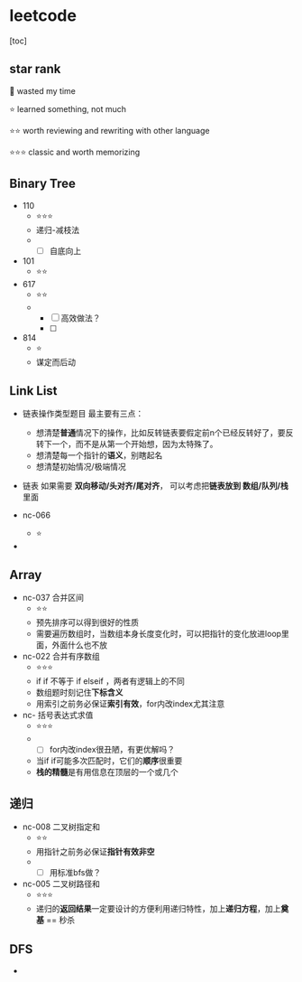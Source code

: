 

# leetcode

[toc]

## star rank

:new_moon_with_face: wasted my time

:star: learned something, not much

:star::star: worth reviewing and rewriting with other language

:star::star::star: ​classic and worth memorizing 



## Binary Tree

* 110
  * :star::star::star:
  * 递归-减枝法
  * - [ ] 自底向上
* 101
  * :star::star:
* 617
  * :star::star:
  * - [ ] 高效做法？
    - [ ] 

* 814
  * :star:
  * 谋定而后动

## Link List ##

* 链表操作类型题目 最主要有三点：
  * 想清楚**普通**情况下的操作，比如反转链表要假定前n个已经反转好了，要反转下一个，而不是从第一个开始想，因为太特殊了。
  * 想清楚每一个指针的**语义**，别瞎起名
  * 想清楚初始情况/极端情况



* 链表 如果需要 **双向移动/头对齐/尾对齐**， 可以考虑把**链表放到 数组/队列/栈** 里面



* nc-066
  * :star:
* 



## Array ##



* nc-037 合并区间
  * :star::star:
  * 预先排序可以得到很好的性质
  * 需要遍历数组时，当数组本身长度变化时，可以把指针的变化放进loop里面，外面什么也不放
* nc-022 合并有序数组
  * :star::star::star:
  * if if 不等于 if elseif  ，两者有逻辑上的不同
  * 数组题时刻记住**下标含义**
  * 用索引之前务必保证**索引有效**，for内改index尤其注意
* nc-   括号表达式求值
  * :star::star::star:
  * - [ ] for内改index很丑陋，有更优解吗？
  * 当if if可能多次匹配时，它们的**顺序**很重要
  * **栈的精髓**是有用信息在顶层的一个或几个







## 递归 ##



* nc-008 二叉树指定和
  * :star::star:
  * 用指针之前务必保证**指针有效非空**
  * - [ ] 用标准bfs做？
* nc-005 二叉树路径和
  * :star::star::star:
  * 递归的**返回结果**一定要设计的方便利用递归特性，加上**递归方程**，加上**奠基** == 秒杀



## DFS ##

* 